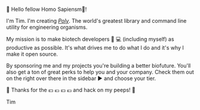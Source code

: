 :wave: Hello fellow Homo Sapiensm:walking:! 

I'm Tim. I'm creating [_Poly_](https://github.com/TimothyStiles/poly). The world's greatest library and command line utility for engineering organisms.

My mission is to make biotech developers :dna: :computer: (including myself) as productive as possible. It's what drives me to do what I do and it's why I make it open source.

By sponsoring me and my projects you're building a better biofuture. You'll also get a ton of great perks to help you and your company. Check them out on the right over there in the sidebar :arrow_forward: and choose your tier.


:metal: Thanks for the :dollar: :euro: :yen: :pound: and hack on my peeps! :metal: 

Tim
